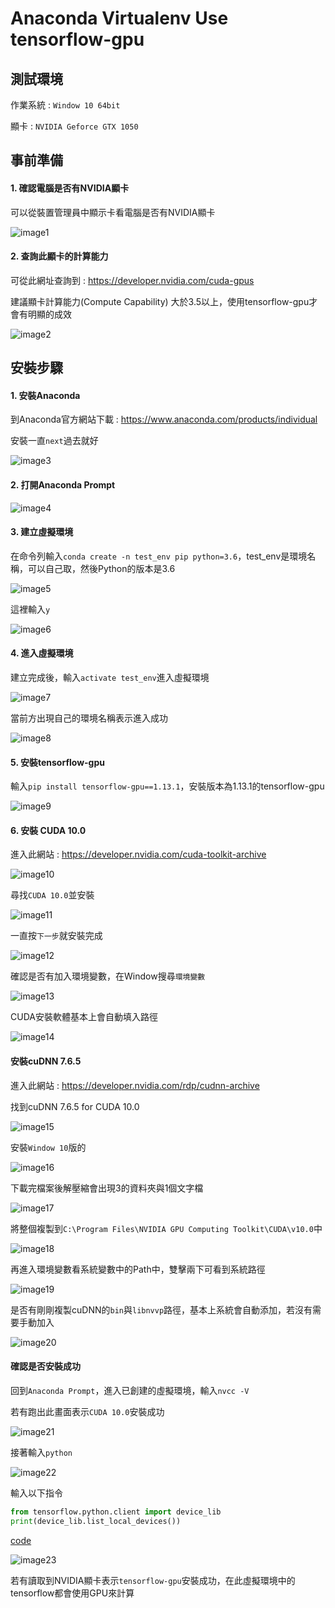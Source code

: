 # Anaconda Virtualenv Use tensorflow-gpu
## 測試環境
作業系統 : `Window 10 64bit`
   
顯卡 : `NVIDIA Geforce GTX 1050`
## 事前準備
#### 1. 確認電腦是否有NVIDIA顯卡

可以從裝置管理員中顯示卡看電腦是否有NVIDIA顯卡

![image1](https://github.com/Offliners/Anaconda-Virtualenv-Use-tensorflow-gpu/blob/master/image/image1.PNG)

#### 2. 查詢此顯卡的計算能力
可從此網址查詢到 : https://developer.nvidia.com/cuda-gpus

建議顯卡計算能力(Compute Capability) 大於3.5以上，使用tensorflow-gpu才會有明顯的成效

![image2](https://github.com/Offliners/Anaconda-Virtualenv-Use-tensorflow-gpu/blob/master/image/image2.PNG)
## 安裝步驟
#### 1. 安裝Anaconda
到Anaconda官方網站下載 : https://www.anaconda.com/products/individual

安裝一直`next`過去就好

![image3](https://github.com/Offliners/Anaconda-Virtualenv-Use-tensorflow-gpu/blob/master/image/image3.PNG)

#### 2. 打開Anaconda Prompt

![image4](https://github.com/Offliners/Anaconda-Virtualenv-Use-tensorflow-gpu/blob/master/image/image4.PNG)

#### 3. 建立虛擬環境
在命令列輸入`conda create -n test_env pip python=3.6`，test_env是環境名稱，可以自己取，然後Python的版本是3.6

![image5](https://github.com/Offliners/Anaconda-Virtualenv-Use-tensorflow-gpu/blob/master/image/image5.PNG)

這裡輸入`y`

![image6](https://github.com/Offliners/Anaconda-Virtualenv-Use-tensorflow-gpu/blob/master/image/image6.PNG)

#### 4. 進入虛擬環境
建立完成後，輸入`activate test_env`進入虛擬環境

![image7](https://github.com/Offliners/Anaconda-Virtualenv-Use-tensorflow-gpu/blob/master/image/image7.PNG)

當前方出現自己的環境名稱表示進入成功

![image8](https://github.com/Offliners/Anaconda-Virtualenv-Use-tensorflow-gpu/blob/master/image/image8.PNG)

#### 5. 安裝tensorflow-gpu
輸入`pip install tensorflow-gpu==1.13.1`，安裝版本為1.13.1的tensorflow-gpu

![image9](https://github.com/Offliners/Anaconda-Virtualenv-Use-tensorflow-gpu/blob/master/image/image9.PNG)

#### 6. 安裝 CUDA 10.0
進入此網站 : https://developer.nvidia.com/cuda-toolkit-archive

![image10](https://github.com/Offliners/Anaconda-Virtualenv-Use-tensorflow-gpu/blob/master/image/image10.PNG)

尋找`CUDA 10.0`並安裝

![image11](https://github.com/Offliners/Anaconda-Virtualenv-Use-tensorflow-gpu/blob/master/image/image11.PNG)

一直按`下一步`就安裝完成

![image12](https://github.com/Offliners/Anaconda-Virtualenv-Use-tensorflow-gpu/blob/master/image/image12.PNG)

確認是否有加入環境變數，在Window搜尋`環境變數`

![image13](https://github.com/Offliners/Anaconda-Virtualenv-Use-tensorflow-gpu/blob/master/image/image13.PNG)

CUDA安裝軟體基本上會自動填入路徑

![image14](https://github.com/Offliners/Anaconda-Virtualenv-Use-tensorflow-gpu/blob/master/image/image14.PNG)

#### 安裝cuDNN 7.6.5
進入此網站 : https://developer.nvidia.com/rdp/cudnn-archive

找到cuDNN 7.6.5 for CUDA 10.0

![image15](https://github.com/Offliners/Anaconda-Virtualenv-Use-tensorflow-gpu/blob/master/image/image15.PNG)

安裝`Window 10`版的

![image16](https://github.com/Offliners/Anaconda-Virtualenv-Use-tensorflow-gpu/blob/master/image/image16.PNG)

下載完檔案後解壓縮會出現3的資料夾與1個文字檔

![image17](https://github.com/Offliners/Anaconda-Virtualenv-Use-tensorflow-gpu/blob/master/image/image17.PNG)

將整個複製到`C:\Program Files\NVIDIA GPU Computing Toolkit\CUDA\v10.0`中

![image18](https://github.com/Offliners/Anaconda-Virtualenv-Use-tensorflow-gpu/blob/master/image/image18.PNG)

再進入環境變數看系統變數中的Path中，雙擊兩下可看到系統路徑

![image19](https://github.com/Offliners/Anaconda-Virtualenv-Use-tensorflow-gpu/blob/master/image/image19.PNG)

是否有剛剛複製cuDNN的`bin`與`libnvvp`路徑，基本上系統會自動添加，若沒有需要手動加入

![image20](https://github.com/Offliners/Anaconda-Virtualenv-Use-tensorflow-gpu/blob/master/image/image20.PNG)

#### 確認是否安裝成功
回到`Anaconda Prompt`，進入已創建的虛擬環境，輸入`nvcc -V`

若有跑出此畫面表示`CUDA 10.0`安裝成功

![image21](https://github.com/Offliners/Anaconda-Virtualenv-Use-tensorflow-gpu/blob/master/image/image21.PNG)

接著輸入`python`

![image22](https://github.com/Offliners/Anaconda-Virtualenv-Use-tensorflow-gpu/blob/master/image/image22.PNG)

輸入以下指令
```python
from tensorflow.python.client import device_lib
print(device_lib.list_local_devices())
```
[code](test.py)

![image23](https://github.com/Offliners/Anaconda-Virtualenv-Use-tensorflow-gpu/blob/master/image/image23.PNG)

若有讀取到NVIDIA顯卡表示`tensorflow-gpu`安裝成功，在此虛擬環境中的tensorflow都會使用GPU來計算
